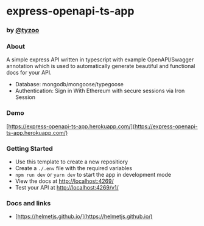 # express-openapi-ts-app
### by [@tyzoo](https://github.io/tyzoo)

### About
A simple express API written in typescript with example OpenAPI/Swagger annotation which is used to automatically generate beautiful and functional docs for your API. 
* Database: mongodb/mongoose/typegoose
* Authentication: Sign in With Ethereum with secure sessions via Iron Session

### Demo
[https://express-openapi-ts-app.herokuapp.com/](https://express-openapi-ts-app.herokuapp.com/)

### Getting Started
* Use this template to create a new repositiory
* Create a `./.env` file with the required variables
* `npm run dev` or `yarn dev` to start the app in development mode
* View the docs at [http://localhost:4269/](http://localhost:4269/)
* Test your API at [http://localhost:4269/v1/](http://localhost:4269/v1/)

### Docs and links
- [https://helmetjs.github.io/](https://helmetjs.github.io/)